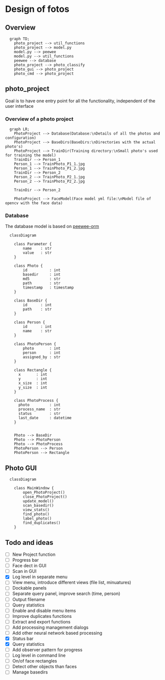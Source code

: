 # Design of fotos

## Overview

```mermaid
  graph TD;
    photo_project --> util_functions
    photo_project --> model.py
    model.py --> peewee
    model.py --> util_functions
    peewee --> database
    photo_project --> photo_classify   
    photo_gui --> photo_project
    photo_cmd --> photo_project

```

## photo_project

Goal is to have one entry point for all the functionality, independent of the user interface

### Overview of a photo project

```mermaid
  graph LR;
    PhotoProject --> Database(Database:\nDetails of all the photos and configuration)
    PhotoProject --> BaseDirs(BaseDirs:\nDirectories with the actual photo's)
    PhotoProject --> TrainDir(Training directory:\nSmall photo's used for training the model)
    TrainDir --> Person_1
    Person_1 --> TrainPhoto_P1_1.jpg
    Person_1 --> TrainPhoto_P1_2.jpg
    TrainDir --> Person_2
    Person_2 --> TrainPhoto_P2_1.jpg
    Person_2 --> TrainPhoto_P2_2.jpg

    TrainDir --> Person_2

    PhotoProject --> FaceModel(Face model yml file:\nModel file of opencv with the face data)
```

### Database

The database model is based on [peewee-orm](https://docs.peewee-orm.com/)

```mermaid
  classDiagram

    class Parameter {
        name    : str
        value   : str
    }

    class Photo {
        id          : int
        basedir     : int
        md5         : str
        path        : str
        timestamp   : timestamp
    }

    class BaseDir {
        id      : int
        path    : str
    }

    class Person {
        id      : int
        name    : str
    }

    class PhotoPerson {
        photo       : int
        person      : int
        assigned_by : str 
    }

    class Rectangle {
      x       : int
      y       : int
      x_size  : int
      y_size  : int
    }

    class PhotoProcess {
      photo         : int
      process_name  : str
      status        : str
      last_date     : datetime
    }


    Photo --> BaseDir
    Photo --> PhotoPerson
    Photo --> PhotoProcess
    PhotoPerson --> Person
    PhotoPerson --> Rectangle

```

## Photo GUI

```mermaid
  classDiagram

    class MainWindow {
        open_PhotoProject()
        close_PhotoProject()
        update_model()
        scan_basedir()
        view_stats()
        find_photo()
        label_photo()
        find_duplicates()
    }
```
## Todo and ideas

- [ ] New Project function
- [ ] Progress bar
- [ ] Face dect in GUI
- [ ] Scan in GUI
- [X] Log level in separate menu
- [ ] View menu, introduce different views (file list, minuatures)
- [ ] Dockable panels
- [ ] Separate query panel, improve search (time, person)
- [ ] Output filename
- [ ] Query statistics
- [ ] Enable and disable menu items
- [ ] Improve duplicates functions
- [ ] Extract and export functions
- [ ] Add processing management dialogs
- [ ] Add other neural network based processing
- [X] Status bar
- [X] Query statistics
- [ ] Add observer pattern for progress
- [ ] Log level in command line
- [ ] On/of face rectangles
- [ ] Detect other objects than faces
- [ ] Manage basedirs
